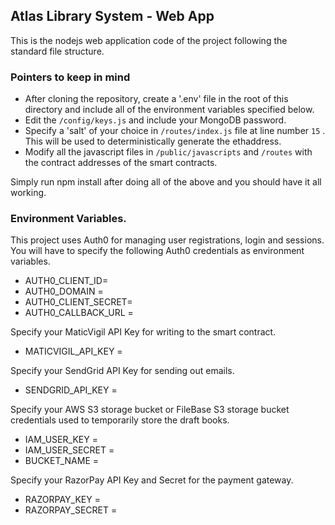 ## Atlas Library System - Web App

This is the nodejs web application code of the project following the standard file structure.

### Pointers to keep in mind

- After cloning the repository, create a '.env' file in the root of this directory and include all of the environment variables specified below.
- Edit the `/config/keys.js` and include your MongoDB password.
- Specify a 'salt' of your choice in `/routes/index.js` file at line number `15` . This will be used to deterministically generate the ethaddress.
- Modify all the javascript files in `/public/javascripts` and `/routes` with the contract addresses of the smart contracts.

Simply run npm install after doing all of the above and you should have it all working.

### Environment Variables.

This project uses Auth0 for managing user registrations, login and sessions. You will have to specify the following Auth0 credentials as environment variables.

- AUTH0_CLIENT_ID=
- AUTH0_DOMAIN =
- AUTH0_CLIENT_SECRET=
- AUTH0_CALLBACK_URL =

Specify your MaticVigil API Key for writing to the smart contract.

- MATICVIGIL_API_KEY =

Specify your SendGrid API Key for sending out emails.

- SENDGRID_API_KEY =

Specify your AWS S3 storage bucket or FileBase S3 storage bucket credentials used to temporarily store the draft books.

- IAM_USER_KEY =
- IAM_USER_SECRET =
- BUCKET_NAME =

Specify your RazorPay API Key and Secret for the payment gateway.

- RAZORPAY_KEY =
- RAZORPAY_SECRET =
